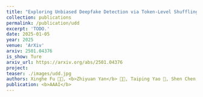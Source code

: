 ```yaml
---
title: "Exploring Unbiased Deepfake Detection via Token-Level Shuffling and Mixing"
collection: publications
permalink: /publication/udd
excerpt: 'TODO.'
date: 2025-01-05
year: 2025
venue: 'ArXiv'
arxiv: 2501.04376
is_show: Ture
arxiv_url: https://arxiv.org/abs/2501.04376
project: 
teaser: ./images/udd.jpg
authors: Xinghe Fu 🧑‍💻, <b>Zhiyuan Yan</b> 🧑‍💻, Taiping Yao 📮, Shen Chen, Xi Li 📮
publication: <b>AAAI</b>
---
```


<!-- [Download paper here](https://arxiv.org/pdf/2412.20888.pdf) -->
